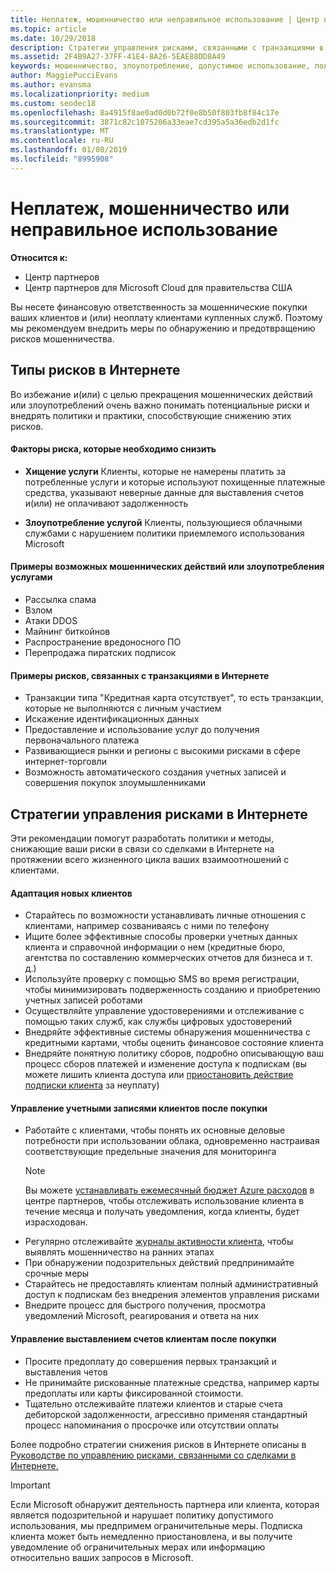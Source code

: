 ```yaml
---
title: Неплатеж, мошенничество или неправильное использование | Центр партнеров
ms.topic: article
ms.date: 10/29/2018
description: Стратегии управления рисками, связанными с транзакциями в Интернете, включая неоплату клиентом товаров и услуг, мошеннические действия или злоупотребление.
ms.assetid: 2F4B9A27-37FF-41E4-8A26-5EAE88DD8A49
keywords: мошенничество, злоупотребление, допустимое использование, политика допустимого использования, неоплата, клиент не платит по счетам, риски в Интернете, хищение услуги, злоупотребление услугой, приостановка подписки,
author: MaggiePucciEvans
ms.author: evansma
ms.localizationpriority: medium
ms.custom: seodec18
ms.openlocfilehash: 8a4915f8ae0ad0d0b72f0e8b50f803fb8f84c17e
ms.sourcegitcommit: 3871c82c1075206a33eae7cd395a5a36edb2d1fc
ms.translationtype: MT
ms.contentlocale: ru-RU
ms.lasthandoff: 01/08/2019
ms.locfileid: "8995908"
---
```

# <a name="non-payment-fraud-or-misuse"></a>Неплатеж, мошенничество или неправильное использование

**Относится к:**

-  Центр партнеров
-  Центр партнеров для Microsoft Cloud для правительства США



Вы несете финансовую ответственность за мошеннические покупки ваших клиентов и (или) неоплату клиентами купленных служб. Поэтому мы рекомендуем внедрить меры по обнаружению и предотвращению рисков мошенничества.

## <a name="types-of-online-risk"></a>Типы рисков в Интернете

Во избежание и(или) с целью прекращения мошеннических действий или злоупотреблений очень важно понимать потенциальные риски и внедрять политики и практики, способствующие снижению этих рисков.

#### <a name="risk-exposure-to-be-mitigated"></a>Факторы риска, которые необходимо снизить

- **Хищение услуги** Клиенты, которые не намерены платить за потребленные услуги и которые используют похищенные платежные средства, указывают неверные данные для выставления счетов и(или) не оплачивают задолженность

- **Злоупотребление услугой** Клиенты, пользующиеся облачными службами с нарушением политики приемлемого использования Microsoft

#### <a name="examples-of-possible-fraud-or-service-abuse"></a>Примеры возможных мошеннических действий или злоупотребления услугами
- Рассылка спама
- Взлом
- Атаки DDOS
- Майнинг биткойнов
- Распространение вредоносного ПО
- Перепродажа пиратских подписок 

#### <a name="examples-of-online-transaction-risk"></a>Примеры рисков, связанных с транзакциями в Интернете
- Транзакции типа "Кредитная карта отсутствует", то есть транзакции, которые не выполняются с личным участием
- Искажение идентификационных данных
- Предоставление и использование услуг до получения первоначального платежа
- Развивающиеся рынки и регионы с высокими рисками в сфере интернет-торговли
- Возможность автоматического создания учетных записей и совершения покупок злоумышленниками

## <a name="strategies-for-managing-online-risk"></a>Стратегии управления рисками в Интернете

Эти рекомендации помогут разработать политики и методы, снижающие ваши риски в связи со сделками в Интернете на протяжении всего жизненного цикла ваших взаимоотношений с клиентами.  

#### <a name="when-onboarding-new-customers"></a>Адаптация новых клиентов
- Старайтесь по возможности устанавливать личные отношения с клиентами, например созваниваясь с ними по телефону
- Ищите более эффективные способы проверки учетных данных клиента и справочной информации о нем (кредитные бюро, агентства по составлению коммерческих отчетов для бизнеса и т. д.) 
- Используйте проверку с помощью SMS во время регистрации, чтобы минимизировать подверженность созданию и приобретению учетных записей роботами
- Осуществляйте управление удостоверениями и отслеживание с помощью таких служб, как службы цифровых удостоверений
- Внедряйте эффективные системы обнаружения мошенничества с кредитными картами, чтобы оценить финансовое состояние клиента
- Внедряйте понятную политику сборов, подробно описывающую ваш процесс сборов платежей и изменение доступа к подпискам (вы можете лишить клиента доступа или [приостановить действие подписки клиента](suspend-a-subscription.md) за неуплату)

#### <a name="post-purchase-customer-account-management"></a>Управление учетными записями клиентов после покупки
- Работайте с клиентами, чтобы понять их основные деловые потребности при использовании облака, одновременно настраивая соответствующие предельные значения для мониторинга
    > [!NOTE]  
    >  Вы можете [устанавливать ежемесячный бюджет Azure расходов](set-an-azure-spending-budget-for-your-customers.md) в центре партнеров, чтобы отслеживать использование клиента в течение месяца и получать уведомления, когда клиенты, будет израсходован.
- Регулярно отслеживайте [журналы активности клиента](activity-logs.md), чтобы выявлять мошенничество на ранних этапах
- При обнаружении подозрительных действий предпринимайте срочные меры
- Старайтесь не предоставлять клиентам полный административный доступ к подпискам без внедрения элементов управления рисками
- Внедрите процесс для быстрого получения, просмотра уведомлений Microsoft, реагирования и ответа на них

#### <a name="post-purchase-customer-billing-management"></a>Управление выставлением счетов клиентам после покупки
- Просите предоплату до совершения первых транзакций и выставления четов 
- Не принимайте рискованные платежные средства, например карты предоплаты или карты фиксированной стоимости.
- Тщательно отслеживайте платежи клиентов и старые счета дебиторской задолженности, агрессивно применяя стандартный процесс напоминания о просрочке или отсутствии оплаты

Более подробно стратегии снижения рисков в Интернете описаны в [Руководстве по управлению рисками, связанными со сделками в Интернете.](https://assets.windowsphone.com/7d885238-e13b-4f10-a682-3d5adacd2859/CSP-PartnerRiskGuide-APSFinal_InvariantCulture_Default.zip)

> [!IMPORTANT]  
> Если Microsoft обнаружит деятельность партнера или клиента, которая является подозрительной и нарушает политику допустимого использования, мы предпримем ограничительные меры. Подписка клиента может быть немедленно приостановлена, и вы получите уведомление об ограничительных мерах или информацию относительно ваших запросов в Microsoft.

 

 



